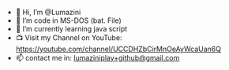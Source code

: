 - 👋 Hi, I’m @Lumazini
- 👀 I’m code in MS-DOS (bat. File)
- 🌱 I’m currently learning java script
- 📺 Visit my Channel on YouTube: https://youtube.com/channel/UCCDHZbCirMnOeAyWcaUan6Q
- 📫 contact me in: lumaziniplay+github@gmail.com


<!---
Lumazini/Lumazini is a ✨ special ✨ repository because its `README.md` (this file) appears on your GitHub profile.
You can click the Preview link to take a look at your changes.
--->
